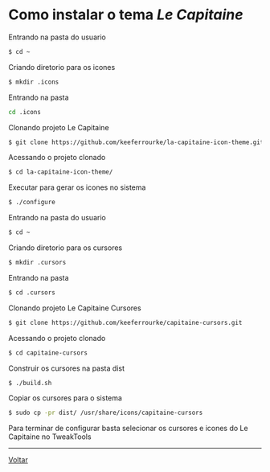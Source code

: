# Como instalar o tema _Le Capitaine_

Entrando na pasta do usuario
```bash
$ cd ~
```

Criando diretorio para os icones
```bash
$ mkdir .icons
```

Entrando na pasta
```bash
cd .icons
```

Clonando projeto Le Capitaine
```bash
$ git clone https://github.com/keeferrourke/la-capitaine-icon-theme.git
```

Acessando o projeto clonado
```bash
$ cd la-capitaine-icon-theme/
```

Executar para gerar os icones no sistema 
```bash
$ ./configure
```

Entrando na pasta do usuario
```bash
$ cd ~
```

Criando diretorio para os cursores
```bash
$ mkdir .cursors
```

Entrando na pasta
```bash
$ cd .cursors
```

Clonando projeto Le Capitaine Cursores
```bash
$ git clone https://github.com/keeferrourke/capitaine-cursors.git
```

Acessando o projeto clonado
```bash
$ cd capitaine-cursors
```

Construir os cursores na pasta dist
```bash
$ ./build.sh
```

Copiar os cursores para o sistema
```bash
$ sudo cp -pr dist/ /usr/share/icons/capitaine-cursors
```

Para terminar de configurar basta selecionar os cursores e icones do Le Capitaine no TweakTools

-----

[Voltar](README.md)